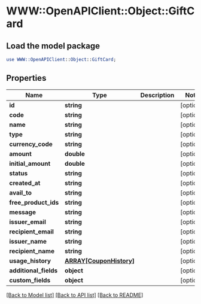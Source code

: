 # WWW::OpenAPIClient::Object::GiftCard

## Load the model package
```perl
use WWW::OpenAPIClient::Object::GiftCard;
```

## Properties
Name | Type | Description | Notes
------------ | ------------- | ------------- | -------------
**id** | **string** |  | [optional] 
**code** | **string** |  | [optional] 
**name** | **string** |  | [optional] 
**type** | **string** |  | [optional] 
**currency_code** | **string** |  | [optional] 
**amount** | **double** |  | [optional] 
**initial_amount** | **double** |  | [optional] 
**status** | **string** |  | [optional] 
**created_at** | **string** |  | [optional] 
**avail_to** | **string** |  | [optional] 
**free_product_ids** | **string** |  | [optional] 
**message** | **string** |  | [optional] 
**issuer_email** | **string** |  | [optional] 
**recipient_email** | **string** |  | [optional] 
**issuer_name** | **string** |  | [optional] 
**recipient_name** | **string** |  | [optional] 
**usage_history** | [**ARRAY[CouponHistory]**](CouponHistory.md) |  | [optional] 
**additional_fields** | **object** |  | [optional] 
**custom_fields** | **object** |  | [optional] 

[[Back to Model list]](../README.md#documentation-for-models) [[Back to API list]](../README.md#documentation-for-api-endpoints) [[Back to README]](../README.md)


